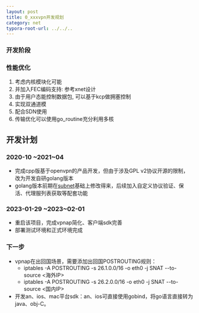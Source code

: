 ```yaml
---
layout: post
title: 0_xxxvpn开发规划
category: net
typora-root-url: ../../..
---
```


### 开发阶段



### 性能优化

1. 考虑内核模块化可能
2. 并加入FEC编码支持: 参考xnet设计
3. 由于用户态能控制数据包, 可以基于kcp做拥塞控制
4. 实现双通道模
5. 配合SDN使用
6. 传输优化可以使用go_routine充分利用多核

## 开发计划

### 2020-10 ~2021~04

* 完成cpp版基于openvpn的产品开发，但由于涉及GPL v2协议开源的限制，改为开发自研golang版本
* golang版本前期在[subnet](https://github.com/twitchyliquid64/subnet.git)基础上修改得来，后续加入自定义协议验证、保活、代理服列表获取等配套功能

### 2023-01-29 ~2023~02-01

* 重启该项目，完成vpnap简化、客户端sdk完善
* 部署测试环境和正式环境完成

### 下一步

* vpnap在出回国场景，需要添加出回国POSTROUTING规则：
  * iptables -A POSTROUTING -s 26.1.0.0/16 -o eth0 -j SNAT --to-source <海外IP>
  * iptables -A POSTROUTING -s 26.2.0.0/16 -o eth0 -j SNAT --to-source <国内IP>
* 开发an、ios、mac平台sdk：an、ios可直接使用gobind，将go语言直接转为java、obj-C。